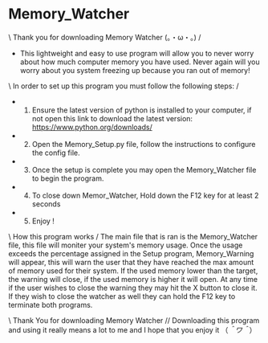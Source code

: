 # Memory_Watcher

\ Thank you for downloading Memory Watcher (。・ω・。) /

- This lightweight and easy to use program will allow you to never worry about how much computer memory you have used.
Never again will you worry about you system freezing up because you ran out of memory!


\ In order to set up this program you must follow the following steps: /

- 1. Ensure the latest version of python is installed to your computer, if not open this link to download the latest version: https://www.python.org/downloads/

- 2. Open the Memory_Setup.py file, follow the instructions to configure the config file.

- 3. Once the setup is complete you may open the Memory_Watcher file to begin the program.

- 4. To close down Memor_Watcher, Hold down the F12 key for at least 2 seconds 

- 5. Enjoy !


\ How this program works /
The main file that is ran is the Memory_Watcher file, this file will moniter your system's memory usage.
Once the usage exceeds the percentage assigned in the Setup program, Memory_Warning will appear, this will warn the user that they have reached the max amount of memory used for their system.
If the used memory lower than the target, the warning will close, if the used memory is higher it will open. At any time if the user wishes to close the warning they may hit the X button to close it. 
If they wish to close the watcher as well they can hold the F12 key to terminate both programs. 


\\ Thank You for downloading Memory Watcher //
Downloading this program and using it really means a lot to me and I hope that you enjoy it （*＾ワ＾*）

 
